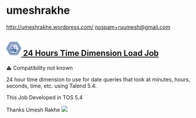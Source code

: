 # umeshrakhe
  <http://umeshrakhe.wordpress.com/>
  <nospam+ruumesh@gmail.com>

## <a href='./components/24 Hours Time Dimension Load Job/readme.md'><img src='./components/24 Hours Time Dimension Load Job/logo.jpg' width='40' height='40'> 24 Hours Time Dimension Load Job</a>
 :warning: Compatibility not known

 24 hour time dimension to use for date queries that look at minutes, hours, seconds, time, etc.  using Talend 5.4. 

This Job Developed in TOS 5.4

Thanks 
Umesh Rakhe
<img src='./components/24 Hours Time Dimension Load Job/sample.jpg'>
